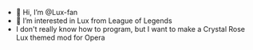 - 👋 Hi, I’m @Lux-fan
- 👀 I’m interested in Lux from League of Legends
- I don't really know how to program, but I want to make a Crystal Rose Lux themed mod for Opera

<!---
Lux-fan/Lux-fan is a ✨ special ✨ repository because its `README.md` (this file) appears on your GitHub profile.
You can click the Preview link to take a look at your changes.
